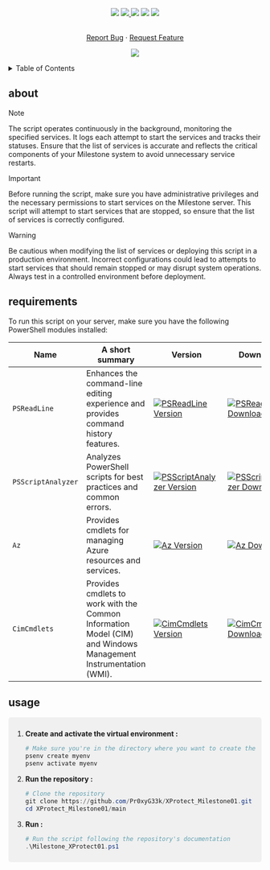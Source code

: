 <!--   my-icons -->
<p align="center">
</a>
    <a href="https://github.com/Pr0xyG33k/Milestone_XProtect/"><img src="https://img.shields.io/badge/status-update-greengreen.svg?style=for-the-badge"></a>
    <a href="https://github.com/Pr0xyG33k/Milestone_XProtect/graphs/contributors"><img src="https://img.shields.io/github/contributors/Pr0xyG33k/Milestone_XProtect?style=for-the-badge">
    <a href="https://github.com/Pr0xyG33k/Milestone_XProtect/stargazers"><img src="https://img.shields.io/github/stars/Pr0xyG33k/Milestone_XProtect?style=for-the-badge"></a>
    <a href="https://github.com/Pr0xyG33k/Milestone_XProtect/network/members"><img src="https://img.shields.io/github/forks/Pr0xyG33k/Milestone_XProtect.svg?style=for-the-badge"></a>
    <a href="https://github.com/Pr0xyG33k/Milestone_XProtect/issues"><img src="https://img.shields.io/github/issues/Pr0xyG33k/Milestone_XProtect.svg?style=for-the-badge"></a>
</p>

<!-- PROJECT LOGO -->
  <p align="center">
    <br />
    <a href="https://github.com/Pr0xyG33k/Milestone_XProtect/issues">Report Bug</a>
    ·
    <a href="https://github.com/Pr0xyG33k/Milestone_XProtect/pulls">Request Feature</a>
  </p>
</div>

<!--   my-ticker -->
<p align="center">
<img src="https://capsule-render.vercel.app/api?type=waving&color=gradient&height=200&section=header&text=Service%20Management&fontSize=60&fontAlignY=35&animation=twinkling&fontColor=gradient" />
</p>

<!-- TABLE OF CONTENTS -->
<details>
  <summary>Table of Contents</summary>
  <ol>
    <li><a href="#about">about</a></li>
    <li><a href="#usage">usage</a></li>
  </ol>
</details>

<!-- ABOUT -->
<h2>about</h2>
<div align="center">
</div>

> [!NOTE]  
> The script operates continuously in the background, monitoring the specified services. It logs each attempt to start the services and tracks their statuses. Ensure that the list of services is accurate and reflects the critical components of your Milestone system to avoid unnecessary service restarts.

> [!IMPORTANT]  
> Before running the script, make sure you have administrative privileges and the necessary permissions to start services on the Milestone server. This script will attempt to start services that are stopped, so ensure that the list of services is correctly configured.

> [!WARNING]  
> Be cautious when modifying the list of services or deploying this script in a production environment. Incorrect configurations could lead to attempts to start services that should remain stopped or may disrupt system operations. Always test in a controlled environment before deployment.

<!-- REQUIREMENTS -->
<h2>requirements</h2>
<div align="center">
</div>
<div align="center">
</div>

<!-- Necessary installations -->
To run this script on your server, make sure you have the following PowerShell modules installed:

| Name                      | A short summary                                                                                                  | Version | Downloads |
| ------------------------- | --------------------------------------------------------------------------------------------------------------- | ------- | --------- |
| `PSReadLine`              | Enhances the command-line editing experience and provides command history features.                           | [![PSReadLine Version](https://img.shields.io/badge/Version-2.1.0-blue?link=https://www.powershellgallery.com/packages/PSReadLine/2.1.0&label=powershell)](https://www.powershellgallery.com/packages/PSReadLine/2.1.0) | [![PSReadLine Downloads](https://img.shields.io/badge/Downloads-5678-brightgreen?link=https://www.powershellgallery.com/packages/PSReadLine)](https://www.powershellgallery.com/packages/PSReadLine) |
| `PSScriptAnalyzer`        | Analyzes PowerShell scripts for best practices and common errors.                                               | [![PSScriptAnalyzer Version](https://img.shields.io/badge/Version-1.18.1-blue?link=https://www.powershellgallery.com/packages/PSScriptAnalyzer/1.18.1&label=powershell)](https://www.powershellgallery.com/packages/PSScriptAnalyzer/1.18.1) | [![PSScriptAnalyzer Downloads](https://img.shields.io/badge/Downloads-2345-brightgreen?link=https://www.powershellgallery.com/packages/PSScriptAnalyzer)](https://www.powershellgallery.com/packages/PSScriptAnalyzer) |
| `Az`                      | Provides cmdlets for managing Azure resources and services.                                                     | [![Az Version](https://img.shields.io/badge/Version-10.10.0-blue?link=https://www.powershellgallery.com/packages/Az/10.10.0&label=powershell)](https://www.powershellgallery.com/packages/Az/10.10.0) | [![Az Downloads](https://img.shields.io/badge/Downloads-6789-brightgreen?link=https://www.powershellgallery.com/packages/Az)](https://www.powershellgallery.com/packages/Az) |
| `CimCmdlets`              | Provides cmdlets to work with the Common Information Model (CIM) and Windows Management Instrumentation (WMI). | [![CimCmdlets Version](https://img.shields.io/badge/Version-1.9.0-blue?link=https://www.powershellgallery.com/packages/CimCmdlets/1.9.0&label=powershell)](https://www.powershellgallery.com/packages/CimCmdlets/1.9.0) | [![CimCmdlets Downloads](https://img.shields.io/badge/Downloads-3456-brightgreen?link=https://www.powershellgallery.com/packages/CimCmdlets)](https://www.powershellgallery.com/packages/CimCmdlets) |

<!-- USAGE -->
<h2>usage</h2>
<div align="center">
</div>
<div align="center">
</div>
<div style="border-radius: 5px; background-color: #f0f0f0; padding: 10px;">

1. **Create and activate the virtual environment :**
   ```powershell
   # Make sure you're in the directory where you want to create the virtual environment
   psenv create myenv
   psenv activate myenv
   ```

2. **Run the repository :**
    ```powershell
    # Clone the repository
    git clone https://github.com/Pr0xyG33k/XProtect_Milestone01.git
    cd XProtect_Milestone01/main
    ```
    
3. **Run :** 
    ```powershell
    # Run the script following the repository's documentation
    .\Milestone_XProtect01.ps1
    ```
